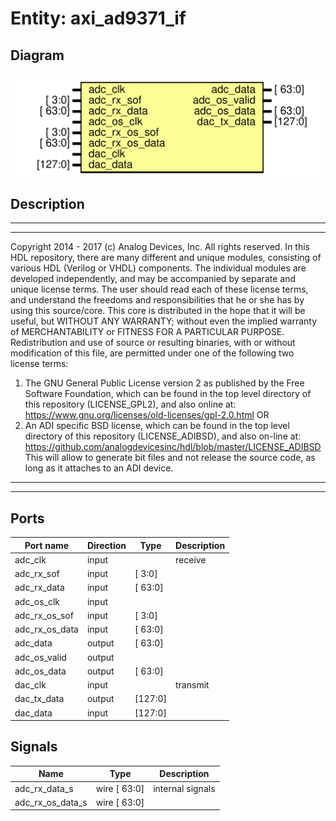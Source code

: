 # Entity: axi_ad9371_if

## Diagram

![Diagram](axi_ad9371_if.svg "Diagram")
## Description

***************************************************************************
 ***************************************************************************
 Copyright 2014 - 2017 (c) Analog Devices, Inc. All rights reserved.
 In this HDL repository, there are many different and unique modules, consisting
 of various HDL (Verilog or VHDL) components. The individual modules are
 developed independently, and may be accompanied by separate and unique license
 terms.
 The user should read each of these license terms, and understand the
 freedoms and responsibilities that he or she has by using this source/core.
 This core is distributed in the hope that it will be useful, but WITHOUT ANY
 WARRANTY; without even the implied warranty of MERCHANTABILITY or FITNESS FOR
 A PARTICULAR PURPOSE.
 Redistribution and use of source or resulting binaries, with or without modification
 of this file, are permitted under one of the following two license terms:
   1. The GNU General Public License version 2 as published by the
      Free Software Foundation, which can be found in the top level directory
      of this repository (LICENSE_GPL2), and also online at:
      <https://www.gnu.org/licenses/old-licenses/gpl-2.0.html>
 OR
   2. An ADI specific BSD license, which can be found in the top level directory
      of this repository (LICENSE_ADIBSD), and also on-line at:
      https://github.com/analogdevicesinc/hdl/blob/master/LICENSE_ADIBSD
      This will allow to generate bit files and not release the source code,
      as long as it attaches to an ADI device.
 ***************************************************************************
 ***************************************************************************
 
## Ports

| Port name      | Direction | Type    | Description |
| -------------- | --------- | ------- | ----------- |
| adc_clk        | input     |         | receive     |
| adc_rx_sof     | input     | [ 3:0]  |             |
| adc_rx_data    | input     | [ 63:0] |             |
| adc_os_clk     | input     |         |             |
| adc_rx_os_sof  | input     | [ 3:0]  |             |
| adc_rx_os_data | input     | [ 63:0] |             |
| adc_data       | output    | [ 63:0] |             |
| adc_os_valid   | output    |         |             |
| adc_os_data    | output    | [ 63:0] |             |
| dac_clk        | input     |         | transmit    |
| dac_tx_data    | output    | [127:0] |             |
| dac_data       | input     | [127:0] |             |
## Signals

| Name             | Type         | Description       |
| ---------------- | ------------ | ----------------- |
| adc_rx_data_s    | wire [ 63:0] | internal signals  |
| adc_rx_os_data_s | wire [ 63:0] |                   |
